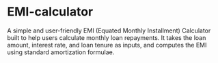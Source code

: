 # EMI-calculator
A simple and user-friendly EMI (Equated Monthly Installment) Calculator built to help users calculate monthly loan repayments. It takes the loan amount, interest rate, and loan tenure as inputs, and computes the EMI using standard amortization formulae. 

